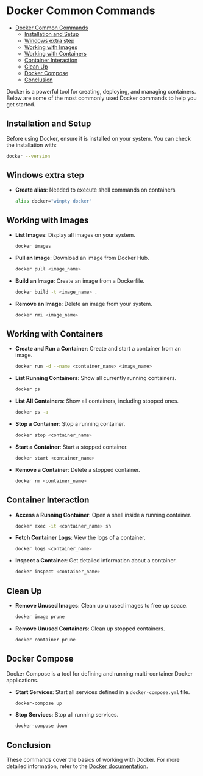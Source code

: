 # Docker Common Commands

- [Docker Common Commands](#docker-common-commands)
  - [Installation and Setup](#installation-and-setup)
  - [Windows extra step](#windows-extra-step)
  - [Working with Images](#working-with-images)
  - [Working with Containers](#working-with-containers)
  - [Container Interaction](#container-interaction)
  - [Clean Up](#clean-up)
  - [Docker Compose](#docker-compose)
  - [Conclusion](#conclusion)

Docker is a powerful tool for creating, deploying, and managing containers. Below are some of the most commonly used Docker commands to help you get started.

## Installation and Setup

Before using Docker, ensure it is installed on your system. You can check the installation with:

```sh
docker --version
```

## Windows extra step

- **Create alias**: Needed to execute shell commands on containers

  ```sh
  alias docker="winpty docker"
  ```

## Working with Images

- **List Images**: Display all images on your system.

  ```sh
  docker images
  ```

- **Pull an Image**: Download an image from Docker Hub.

  ```sh
  docker pull <image_name>
  ```

- **Build an Image**: Create an image from a Dockerfile.

  ```sh
  docker build -t <image_name> .
  ```

- **Remove an Image**: Delete an image from your system.

  ```sh
  docker rmi <image_name>
  ```

## Working with Containers

- **Create and Run a Container**: Create and start a container from an image.

  ```sh
  docker run -d --name <container_name> <image_name>
  ```

- **List Running Containers**: Show all currently running containers.

  ```sh
  docker ps
  ```

- **List All Containers**: Show all containers, including stopped ones.

  ```sh
  docker ps -a
  ```

- **Stop a Container**: Stop a running container.

  ```sh
  docker stop <container_name>
  ```

- **Start a Container**: Start a stopped container.

  ```sh
  docker start <container_name>
  ```

- **Remove a Container**: Delete a stopped container.

  ```sh
  docker rm <container_name>
  ```

## Container Interaction

- **Access a Running Container**: Open a shell inside a running container.

  ```sh
  docker exec -it <container_name> sh
  ```

- **Fetch Container Logs**: View the logs of a container.

  ```sh
  docker logs <container_name>
  ```

- **Inspect a Container**: Get detailed information about a container.

  ```sh
  docker inspect <container_name>
  ```

## Clean Up

- **Remove Unused Images**: Clean up unused images to free up space.

  ```sh
  docker image prune
  ```

- **Remove Unused Containers**: Clean up stopped containers.

  ```sh
  docker container prune
  ```

## Docker Compose

Docker Compose is a tool for defining and running multi-container Docker applications.

- **Start Services**: Start all services defined in a `docker-compose.yml` file.

  ```sh
  docker-compose up
  ```

- **Stop Services**: Stop all running services.

  ```sh
  docker-compose down
  ```

## Conclusion

These commands cover the basics of working with Docker. For more detailed information, refer to the [Docker documentation](https://docs.docker.com/).
